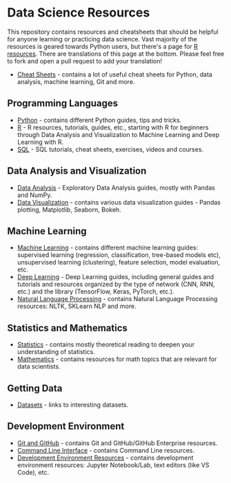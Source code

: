 # Data Science Resources

This repository contains resources and cheatsheets that should be helpful for anyone learning or practicing data science. Vast majority of the resources is geared towards Python users, but there's a page for [R resources](./Programming-Languages/R.md).
There are translations of this page at the bottom. Please feel free to fork and open a pull request to add your translation!

-   [Cheat Sheets](Cheat-Sheets) - contains a lot of useful cheat sheets for Python, data analysis, machine learning, Git and more.

## Programming Languages

-   [Python](./Programming-Languages/Python.md) - contains different Python guides, tips and tricks.
-   [R](./Programming-Languages/R.md) - R resources, tutorials, guides, etc., starting with R for beginners through Data Analysis and Visualization to Machine Learning and Deep Learning with R.
-   [SQL](./Programming-Languages/SQL.md) - SQL tutorials, cheat sheets, exercises, videos and courses.

## Data Analysis and Visualization

-   [Data Analysis](./Data-Analysis-Visualization/Data-Analysis.md) - Exploratory Data Analysis guides, mostly with Pandas and NumPy.
-   [Data Visualization](./Data-Analysis-Visualization/Data-Visualization.md) - contains various data visualization guides - Pandas plotting, Matplotlib, Seaborn, Bokeh.

## Machine Learning

-   [Machine Learning](./Machine-Learning/Machine-Learning.md) - contains different machine learning guides: supervised learning (regression, classification, tree-based models etc), unsupervised learning (clustering), feature selection, model evaluation, etc.
-   [Deep Learning](./Machine-Learning/Deep-Learning.md) - Deep Learning guides, including general guides and tutorials and resources organized by the type of network (CNN, RNN, etc.) and the library (TensorFlow, Keras, PyTorch, etc.).
-   [Natural Language Processing](./Machine-Learning/NLP.md) - contains Natural Language Processing resources: NLTK, SKLearn NLP and more.

## Statistics and Mathematics

-   [Statistics](./Stats-Math/Statistics.md) - contains mostly theoretical reading to deepen your understanding of statistics.
-   [Mathematics](./Stats-Math/Math.md) - contains resources for math topics that are relevant for data scientists.

## Getting Data

-   [Datasets](./Getting-Data/Datasets.md) -  links to interesting datasets.

## Development Environment

-   [Git and GitHub](./Development-Environment/Git.md) - contains Git and GitHub/GitHub Enterprise resources.
-   [Command Line Interface](./Development-Environment/Command-Line.md) - contains Command Line resources.
-   [Development Environment Resources](./Development-Environment/IDEs.md) - contains development environment resources: Jupyter Notebook/Lab, text editors (like VS Code), etc.